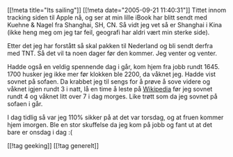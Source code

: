 [[!meta  title="Its sailing"]]
[[!meta  date="2005-09-21 11:40:31"]]
Tittet innom tracking siden til Apple nå, og ser at min lille iBook har blitt sendt med Kuehne & Nagel fra Shanghai, SH, CN. Så vidt jeg vet så er Shanghai i Kina (ikke heng meg om jeg tar feil, geografi har aldri vært min sterke side).

Etter det jeg har forstått så skal pakken til Nederland og bli sendt derfra med TNT. Så det vil ta noen dager før den kommer. Jeg venter og venter.

Hadde også en veldig spennende dag i går, kom hjem fra jobb rundt 1645. 1700 husker jeg ikke mer før klokken ble 2200, da våknet jeg. Hadde vist sovnet på sofaen. Da krabbet jeg til sengs for å prøve å sove videre og våknet igjen rundt 3 i natt, lå en time å leste på <a href="http://en.wikipedia.com">Wikipedia</a> før jeg sovnet rundt 4 og våknet litt over 7 i dag morges. Like trøtt som da jeg sovnet på sofaen i går.

I dag tidlig så var jeg 110% sikker på at det var torsdag, og at fruen kommer hjem imorgen. Ble en stor skuffelse da jeg kom på jobb og fant ut at det bare er onsdag i dag :(

[[!tag  geeking]]
[[!tag  generelt]]